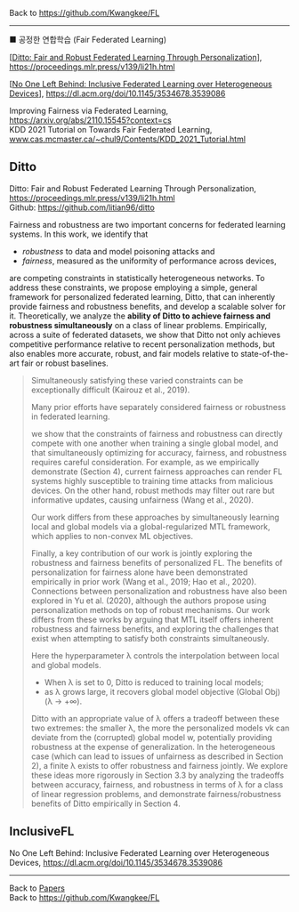 Back to https://github.com/Kwangkee/FL
***


■ 공정한 연합학습 (Fair Federated Learning)  

[[Ditto: Fair and Robust Federated Learning Through Personalization](https://github.com/Kwangkee/FL/blob/main/FL@Fair.md#ditto)], https://proceedings.mlr.press/v139/li21h.html

[[No One Left Behind: Inclusive Federated Learning over Heterogeneous Devices](https://github.com/Kwangkee/FL/blob/main/FL@Fair.md#inclusivefl)], https://dl.acm.org/doi/10.1145/3534678.3539086

Improving Fairness via Federated Learning, https://arxiv.org/abs/2110.15545?context=cs  
KDD 2021 Tutorial on Towards Fair Federated Learning, www.cas.mcmaster.ca/~chul9/Contents/KDD_2021_Tutorial.html  


## Ditto 
Ditto: Fair and Robust Federated Learning Through Personalization, https://proceedings.mlr.press/v139/li21h.html  
Github: https://github.com/litian96/ditto  

Fairness and robustness are two important concerns for federated learning systems. In this work, we identify that 
- *robustness* to data and model poisoning attacks and  
- *fairness*, measured as the uniformity of performance across devices,  

are competing constraints in statistically heterogeneous networks. To address these constraints, we propose employing a simple, general framework for personalized federated learning, Ditto, that can inherently provide fairness and robustness benefits, and develop a scalable solver for it. Theoretically, we analyze the **ability of Ditto to achieve fairness and robustness simultaneously** on a class of linear problems. Empirically, across a suite of federated datasets, we show that Ditto not only achieves competitive performance relative to recent personalization methods, but also enables more accurate, robust, and fair models relative to state-of-the-art fair or robust baselines.

>Simultaneously satisfying these varied constraints can be exceptionally difficult (Kairouz et al., 2019).  
>
>Many prior efforts have separately considered fairness or robustness in federated learning.  
>
>we show that the constraints of fairness and robustness can directly compete with one another when training a single global model, and that simultaneously optimizing for accuracy, fairness, and robustness requires careful consideration. For example, as we empirically demonstrate (Section 4), current fairness approaches can render FL systems highly susceptible to training time attacks from malicious devices. On the other hand, robust methods may filter out rare but informative updates, causing unfairness (Wang et al., 2020).
>
>Our work differs from these approaches by simultaneously learning local and global models via a global-regularized MTL framework, which applies to non-convex ML objectives.
>
>Finally, a key contribution of our work is jointly exploring the robustness and fairness benefits of personalized FL. The benefits of personalization for fairness alone have been demonstrated empirically in prior work (Wang et al., 2019; Hao et al., 2020). Connections between personalization and robustness have also been explored in Yu et al. (2020), although the authors propose using personalization methods on top of robust mechanisms. Our work differs from these works by arguing that MTL itself offers inherent robustness and fairness benefits, and exploring the challenges that exist when attempting to satisfy both constraints simultaneously.
>
>Here the hyperparameter λ controls the interpolation between local and global models. 
>- When λ is set to 0, Ditto is reduced to training local models; 
>- as λ grows large, it recovers global model objective (Global Obj) (λ → +∞).
>
>Ditto with an appropriate value of λ offers a tradeoff between these two extremes: the smaller λ, the more the personalized models vk can deviate from the (corrupted) global model w, potentially providing robustness at the expense of generalization. In the heterogeneous case (which can lead to issues of unfairness as described in Section 2), a finite λ exists to offer robustness and fairness jointly. We explore these ideas more rigorously in Section 3.3 by analyzing the tradeoffs between accuracy, fairness, and robustness in terms of λ for a class of linear regression problems, and demonstrate fairness/robustness benefits of Ditto empirically in Section 4.

## InclusiveFL
No One Left Behind: Inclusive Federated Learning over Heterogeneous Devices, https://dl.acm.org/doi/10.1145/3534678.3539086

***
Back to [Papers](#papers)  
Back to https://github.com/Kwangkee/FL
